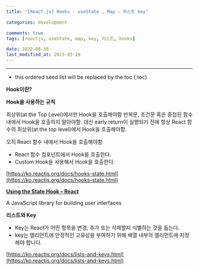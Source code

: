 ```yaml
---
title: "[React.js] Hooks - useState , Map - 리스트 key"

categories: development

comments: true
tags: [reactjs, useState, map, key, 리스트, hooks]

date: 2022-08-30
last_modified_at: 2023-03-29
---
```


---

<!-- prettier-ignore -->
* this ordered seed list will be replaced by the toc 
{:toc}

**Hook이란?**

**Hook을 사용하는 규칙**

최상위(at the Top Level)에서만 Hook을 호출해야함
반복문, 조건문 혹은 중첩된 함수 내에서 Hook을 호출하지 말아야함. 대신 early return이 실행되기 전에 항상 React 함수의 최상위(at the top level)에서 Hook을 호출해야함.

오직 React 함수 내에서 Hook을 호출해야함

- React 함수 컴포넌트에서 Hook을 호출한다.
- Custom Hook을 사용해서 Hook을 호출한다.

[https://ko.reactjs.org/docs/hooks-state.html](https://ko.reactjs.org/docs/hooks-state.html)

**[Using the State Hook – React](https://ko.reactjs.org/docs/hooks-state.html)**

A JavaScript library for building user interfaces

**리스트와 Key**

- Key는 React가 어떤 항목을 변경, 추가 또는 삭제할지 식별하는 것을 돕는다.
- key는 엘리먼트에 안정적인 고유성을 부여하기 위해 배열 내부의 엘리먼트에 지정해야 합니다.

[https://ko.reactjs.org/docs/lists-and-keys.html](https://ko.reactjs.org/docs/lists-and-keys.html)
